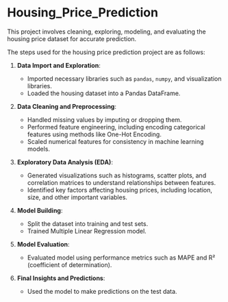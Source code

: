 # Housing_Price_Prediction
This project involves cleaning, exploring, modeling, and evaluating the housing price dataset for accurate prediction.

The steps used for the housing price prediction project are as follows:

1. **Data Import and Exploration**: 
   - Imported necessary libraries such as `pandas`, `numpy`, and visualization libraries.
   - Loaded the housing dataset into a Pandas DataFrame.

2. **Data Cleaning and Preprocessing**:
   - Handled missing values by imputing or dropping them.
   - Performed feature engineering, including encoding categorical features using methods like One-Hot Encoding.
   - Scaled numerical features for consistency in machine learning models.

3. **Exploratory Data Analysis (EDA)**:
   - Generated visualizations such as histograms, scatter plots, and correlation matrices to understand relationships between features.
   - Identified key factors affecting housing prices, including location, size, and other important variables.

4. **Model Building**:
   - Split the dataset into training and test sets.
   - Trained Multiple Linear Regression model.

5. **Model Evaluation**:
   - Evaluated model using performance metrics such as MAPE and R² (coefficient of determination).

6. **Final Insights and Predictions**:
   - Used the model to make predictions on the test data.

